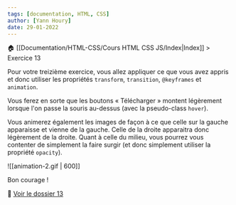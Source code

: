 ```yaml
---
tags: [documentation, HTML, CSS]
author: [Yann Houry]
date: 29-01-2022
---
```


🏠 [[Documentation/HTML-CSS/Cours HTML CSS JS/Index|Index]] > Exercice 13

Pour votre treizième exercice, vous allez appliquer ce que vous avez appris et donc utiliser les propriétés `transform`, `transition`, `@keyframes` et `animation`.

Vous ferez en sorte que les boutons « Télécharger » montent légèrement lorsque l'on passe la souris au-dessus (avec la pseudo-class `hover`). 

Vous animerez également les images de façon à ce que celle sur la gauche apparaisse et vienne de la gauche. Celle de la droite apparaitra donc légèrement de la droite. Quant à celle du milieu, vous pourrez vous contenter de simplement la faire surgir (et donc simplement utiliser la propriété `opacity`). 

![[animation-2.gif | 600]]

Bon courage !

📁 [Voir le dossier 13](https://app.box.com/s/wzc7zdwnhmrypn66z5pct2e7uc57aijk)